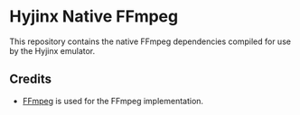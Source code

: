 # Hyjinx Native FFmpeg
This repository contains the native FFmpeg dependencies compiled for use by the Hyjinx emulator. 

## Credits
- [FFmpeg](https://github.com/FFmpeg/FFmpeg) is used for the FFmpeg implementation.